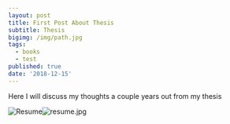 ```yaml
---
layout: post
title: First Post About Thesis
subtitle: Thesis
bigimg: /img/path.jpg
tags:
  - books
  - test
published: true
date: '2018-12-15'
---
```


Here I will discuss my thoughts a couple years out from my thesis

![Resume]({{site.baseurl}}/img/resume.jpg)![resume.jpg]({{site.baseurl}}/img/resume.jpg)

